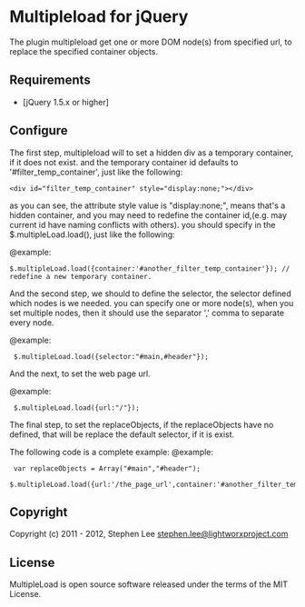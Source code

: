 Multipleload for jQuery
=======================

The plugin multipleload get one or more DOM node(s) from specified url, to replace the specified container objects.


Requirements
------------

- [jQuery 1.5.x or higher]



Configure
---------
 The first step, multipleload will to set a hidden div as a temporary container, if it does not exist.
 and the temporary container id defaults to '#filter_temp_container', just like the following:
 
 	<div id="filter_temp_container" style="display:none;"></div>
 as you can see, the attribute style value is "display:none;", means that's a hidden container,
 and you may need to redefine the container id,(e.g. may current id have naming conflicts with others).
 you should specify in the $.multipleLoad.load(), just like the following:

 @example:

	$.multipleLoad.load({container:'#another_filter_temp_container'}); // redefine a new temporary container.
 
 And the second step, we should to define the selector, the selector defined which nodes is we needed.
 you can specify one or more node(s), when you set multiple nodes, then it should use the separator ',' comma to separate every node.
 
 @example:
	 
	 $.multipleLoad.load({selector:"#main,#header"});
 
 And the next, to set the web page url.
 
 @example:
	 
	 $.multipleLoad.load({url:"/"});
 
 The final step, to set the replaceObjects, if the replaceObjects have no defined, 
 that will be replace the default selector, if it is exist.

 The following code is a complete example:
 @example:
	 
	 var replaceObjects = Array("#main","#header");
	 $.multipleLoad.load({url:'/the_page_url',container:'#another_filter_temp_container',replaceObjects:replaceObjects,selector:"#main,#header"});


Copyright
---------
Copyright (c) 2011 - 2012, Stephen Lee <stephen.lee@lightworxproject.com>



License
-------
MultipleLoad is open source software released under the terms of the MIT License.
